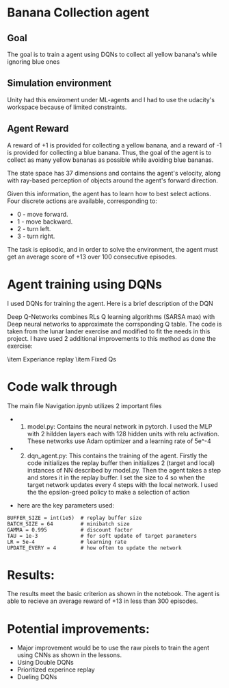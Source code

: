 # Banana Collection agent

## Goal
The goal is to train a agent using DQNs to collect all yellow banana's while ignoring blue ones

## Simulation environment

Unity had this enviroment under ML-agents and I had to use the udacity's workspace because of limited constraints.

## Agent Reward 

A reward of +1 is provided for collecting a yellow banana, and a reward of -1 is provided for collecting a blue banana. Thus, the goal of the agent is to collect as many yellow bananas as possible while avoiding blue bananas.

The state space has 37 dimensions and contains the agent's velocity, along with ray-based perception of objects around the agent's forward direction.

Given this information, the agent has to learn how to best select actions. Four discrete actions are available, corresponding to:

- 0 - move forward.
- 1 - move backward.
- 2 - turn left.
- 3 - turn right.

The task is episodic, and in order to solve the environment, the agent must get an average score of +13 over 100 consecutive episodes.


# Agent training using DQNs

I used DQNs for training the agent. Here is a brief description of the DQN

Deep Q-Networks combines RLs Q learning algorithms (SARSA max) with Deep neural networks to approximate the corrsponding Q table. 
The code is taken from the lunar lander exercise and modified to fit the needs in this project. 
I have used 2 additional improvements to this method as done the exercise:

\item Experiance replay
\item Fixed Qs


# Code walk through

The main file Navigation.ipynb utilizes 2 important files 

- 1) model.py: Contains the neural network in pytorch. I used the MLP with 2 hildden layers each with 128 hidden units with relu activation. These networks use Adam optimizer and a learning rate of 5e^-4
- 2) dqn_agent.py: This contains the training of the agent. Firstly the code initializes the replay buffer then initializes 2 (target and local) instances of NN described by model.py. Then the agent takes a step and stores it in the replay buffer. I set the size to 4 so when the target network updates every 4 steps with the local network. I used the the epsilon-greed policy to make a selection of action

- here are the key parameters used:
```  
BUFFER_SIZE = int(1e5)  # replay buffer size
BATCH_SIZE = 64         # minibatch size 
GAMMA = 0.995           # discount factor 
TAU = 1e-3              # for soft update of target parameters
LR = 5e-4               # learning rate 
UPDATE_EVERY = 4        # how often to update the network
```

# Results:

The results meet the basic criterion as shown in the notebook. The agent is able to recieve an average reward of +13 in less than 300 episodes.


# Potential improvements:

- Major improvement would be to use the raw pixels to train the agent using CNNs as shown in the lessons.
- Using Double DQNs
- Prioritized experince replay
- Dueling DQNs


